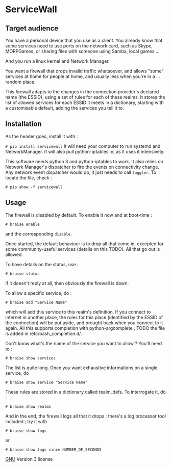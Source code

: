 # ServiceWall

## Target audience

You have a personal device that you use as a client. You already know that some
services need to use ports on the network card, such as Skype, MORPGames, or
sharing files with someone using Samba, local games ...

And you run a linux kernel and Network Manager.

You want a firewall that drops invalid traffic whatsoever, and allows "some"
services at home for people at home, and usually less when you're in a ...
random place.

This firewall adapts to the changes in the connection provider's declared name
(the ESSID), using a set of rules for each of these realms. It stores the list
of allowed services for each ESSID it meets in a dictionary, starting with a
customisable default, adding the services you tell it to.

## Installation

As the header goes, install it with :

 `# pip install servicewall`
It will need your computer to run systemd and NetworkManager. It will also pull
python-iptables in, as it uses it intensively.

This software needs python 3 and python-iptables to work. It also relies on
Network Manager's dispatcher to fire the events on connectivity change. Any network
event dispatcher would do, it just needs to call `toggler`. To locate the file,
check :

  `# pip show -f servicewall`

## Usage

The firewall is disabled by default. To enable it now and at boot-time :

  `# braise enable`

and the corresponding `disable`.

Once started, the default behaviour is to drop all that come in, excepted for
some community-useful services (details on this TODO). All that go out is
allowed.

To have details on the status, use :

  `# braise status`

If it doesn't reply at all, then obviously the firewall is down.

To allow a specific service, do :

  `# braise add "Service Name"`

which will add this service to this realm's definition. If you connect to
internet in another place, the rules for this place (identified by the ESSID of
the connection) will be put aside, and brought back when you connect to it
again. All this supports completion with python-argcomplete ; TODO the file is
added in /etc/bash_completion.d/.

Don't know what's the name of the service you want to allow ? You'll need to :

  `# braise show services`

The list is quite long. Once you want exhaustive informations on a single
service, do

  `# braise show service "Service Name"`

These rules are stored in a dictionary called realm_defs. To interrogate it, do :

  `# braise show realms`

And in the end, the firewall logs all that it drops ; there's a log processor
tool included ; try it with

  `# braise show logs`

or

  `# braise show logs since NUMBER_OF_SECONDS`


[GNU](http://www.gnu.org) Version 3 license
